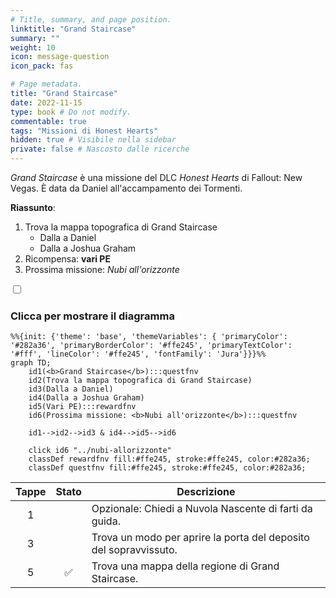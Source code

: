 ```yaml
---
# Title, summary, and page position.
linktitle: "Grand Staircase"
summary: ""
weight: 10
icon: message-question
icon_pack: fas

# Page metadata.
title: "Grand Staircase"
date: 2022-11-15
type: book # Do not modify.
commentable: true
tags: "Missioni di Honest Hearts"
hidden: true # Visibile nella sidebar
private: false # Nascosto dalle ricerche
---
```


<div class="fnv">


*Grand Staircase* è una missione del DLC *Honest Hearts* di Fallout: New Vegas. È data da Daniel all'accampamento dei Tormenti.

**Riassunto**:
1. Trova la mappa topografica di Grand Staircase
   - Dalla a Daniel
   - Dalla a Joshua Graham
2. Ricompensa: **vari PE**
3. Prossima missione: *Nubi all'orizzonte*

<section class="chart-collapse">
<input type="checkbox" name="collapse2" id="handle2">
<h3 class="handle">
<label for="handle2">Clicca per mostrare il diagramma</label>
</h3>
<div class="content">

```mermaid
%%{init: {'theme': 'base', 'themeVariables': { 'primaryColor': '#282a36', 'primaryBorderColor': '#ffe245', 'primaryTextColor': '#fff', 'lineColor': '#ffe245', 'fontFamily': 'Jura'}}}%%
graph TD;
    id1(<b>Grand Staircase</b>):::questfnv
    id2(Trova la mappa topografica di Grand Staircase)
    id3(Dalla a Daniel)
    id4(Dalla a Joshua Graham)
    id5(Vari PE):::rewardfnv
    id6(Prossima missione: <b>Nubi all'orizzonte</b>):::questfnv
    
    id1-->id2-->id3 & id4-->id5-->id6
    
    click id6 "../nubi-allorizzonte"
    classDef rewardfnv fill:#ffe245, stroke:#ffe245, color:#282a36;
    classDef questfnv fill:#ffe245, stroke:#ffe245, color:#282a36;
```

</div>
</section>

| Tappe |       Stato        | Descrizione |
|:-----:|:------------------:| ----------- |
|                           1                           |            | Opzionale: Chiedi a Nuvola Nascente di farti da guida.                                                                                                                      |
|                           3                           |            | Trova un modo per aprire la porta del deposito del sopravvissuto.                                                                                                           |
|                           5                           | :white_check_mark: | Trova una mappa della regione di Grand Staircase.                                                                                                                           |





</div>


